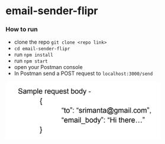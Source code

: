 # email-sender-flipr

### How to run

- clone the repo `git clone <repo link>`
- `cd email-sender-flipr`
- run `npm install`
- run `npm start`
- open your Postman console
- In Postman send a POST request to `localhost:3000/send`

![request-body](https://github.com/Rottenblasters/email-sender-flipr/blob/master/flipr_email_sender.PNG)

